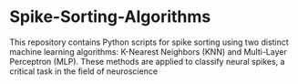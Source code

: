 # Spike-Sorting-Algorithms
This repository contains Python scripts for spike sorting using two distinct machine learning algorithms: K-Nearest Neighbors (KNN) and Multi-Layer Perceptron (MLP). These methods are applied to classify neural spikes, a critical task in the field of neuroscience
